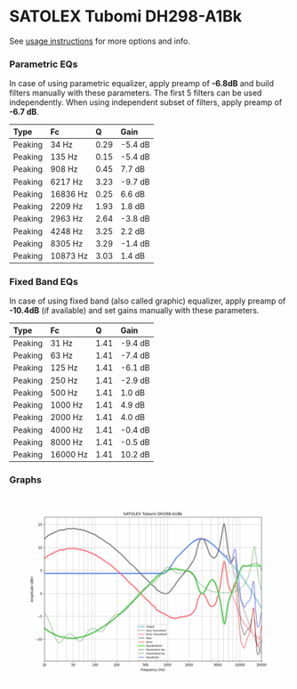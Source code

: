 # SATOLEX Tubomi DH298-A1Bk
See [usage instructions](https://github.com/jaakkopasanen/AutoEq#usage) for more options and info.

### Parametric EQs
In case of using parametric equalizer, apply preamp of **-6.8dB** and build filters manually
with these parameters. The first 5 filters can be used independently.
When using independent subset of filters, apply preamp of **-6.7 dB**.

| Type    | Fc       |    Q | Gain    |
|:--------|:---------|:-----|:--------|
| Peaking | 34 Hz    | 0.29 | -5.4 dB |
| Peaking | 135 Hz   | 0.15 | -5.4 dB |
| Peaking | 908 Hz   | 0.45 | 7.7 dB  |
| Peaking | 6217 Hz  | 3.23 | -9.7 dB |
| Peaking | 16836 Hz | 0.25 | 6.6 dB  |
| Peaking | 2209 Hz  | 1.93 | 1.8 dB  |
| Peaking | 2963 Hz  | 2.64 | -3.8 dB |
| Peaking | 4248 Hz  | 3.25 | 2.2 dB  |
| Peaking | 8305 Hz  | 3.29 | -1.4 dB |
| Peaking | 10873 Hz | 3.03 | 1.4 dB  |

### Fixed Band EQs
In case of using fixed band (also called graphic) equalizer, apply preamp of **-10.4dB**
(if available) and set gains manually with these parameters.

| Type    | Fc       |    Q | Gain    |
|:--------|:---------|:-----|:--------|
| Peaking | 31 Hz    | 1.41 | -9.4 dB |
| Peaking | 63 Hz    | 1.41 | -7.4 dB |
| Peaking | 125 Hz   | 1.41 | -6.1 dB |
| Peaking | 250 Hz   | 1.41 | -2.9 dB |
| Peaking | 500 Hz   | 1.41 | 1.0 dB  |
| Peaking | 1000 Hz  | 1.41 | 4.9 dB  |
| Peaking | 2000 Hz  | 1.41 | 4.0 dB  |
| Peaking | 4000 Hz  | 1.41 | -0.4 dB |
| Peaking | 8000 Hz  | 1.41 | -0.5 dB |
| Peaking | 16000 Hz | 1.41 | 10.2 dB |

### Graphs
![](./SATOLEX%20Tubomi%20DH298-A1Bk.png)